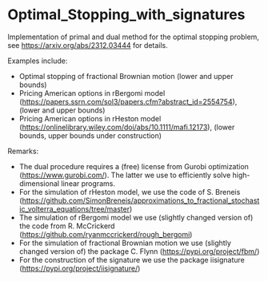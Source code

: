 # Optimal_Stopping_with_signatures
Implementation of primal and dual method for the optimal stopping problem, see https://arxiv.org/abs/2312.03444 for details.

Examples include: 
- Optimal stopping of fractional Brownian motion (lower and upper bounds)
- Pricing American options in rBergomi model (https://papers.ssrn.com/sol3/papers.cfm?abstract_id=2554754), (lower and upper bounds)
- Pricing American options in rHeston model (https://onlinelibrary.wiley.com/doi/abs/10.1111/mafi.12173), (lower bounds, upper bounds under construction)

Remarks:
- The dual procedure requires a (free) license from Gurobi optimization (https://www.gurobi.com/). The latter we use to efficiently solve high-dimensional linear programs.
- For the simulation of rHeston model, we use the code of S. Breneis (https://github.com/SimonBreneis/approximations_to_fractional_stochastic_volterra_equations/tree/master)
- The simulation of rBergomi model we use (slightly changed version of) the code from R. McCrickerd (https://github.com/ryanmccrickerd/rough_bergomi)
- For the simulation of fractional Brownian motion we use (slightly changed version of) the package C. Flynn (https://pypi.org/project/fbm/)
- For the construction of the signature we use the package iisignature (https://pypi.org/project/iisignature/)
